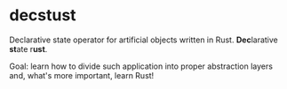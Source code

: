 # decstust

Declarative state operator for artificial objects written in Rust. **Dec**larative **st**ate r**ust**.

Goal: learn how to divide such application into proper abstraction layers and, what's more important, learn Rust!
